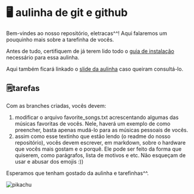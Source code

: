 # 🖥️ aulinha de git e github
Bem-vindes ao nosso repositório, eletracas^^! Aqui falaremos um pouquinho mais sobre a tarefinha de vocês.

Antes de tudo, certifiquem de já terem lido todo o [guia de instalação](https://forum.thunderatz.org/t/aulinha-de-git-para-eletracas/5872?u=erick_das) necessário para essa aulinha.

Aqui também ficará linkado o [slide da aulinha](https://docas.google.com/presentation/d/1oQ0G7yRv8uVV1TDdxT-2mV_2R6OOJY6Z/edit#slide=id.p1) caso queiram consultá-lo.


## 🗒️tarefas
Com as branches criadas, vocês devem:
1. modificar o arquivo favorite_songs.txt acrescentando algumas das músicas favoritas de vocês. Nele, haverá um exemplo de como preencher, basta apenas mudá-lo para as músicas pessoais de vocês.
2. assim como esse textinho que estão lendo (o readme do nosso repositório), vocês devem escrever, em markdown, sobre o hardware que vocês mais gostam e o porquê. Ele pode ser feito da forma que quiserem, como parágrafos, lista de motivos e etc. Não esqueçam de usar e abusar dos emojis :))

Esperamos que tenham gostado da aulinha e tarefinhas^^.

![pikachu](https://cdn.vox-cdn.com/uploads/chorus_asset/file/655222/tumblr_lmpg9jl57d1qfeod9.0.gif)


